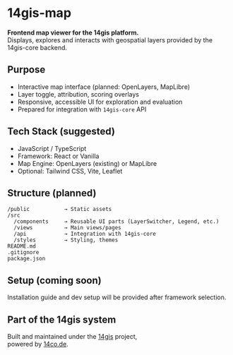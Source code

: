 # 14gis-map

**Frontend map viewer for the 14gis platform.**  
Displays, explores and interacts with geospatial layers provided by the 14gis-core backend.

## Purpose

- Interactive map interface (planned: OpenLayers, MapLibre)
- Layer toggle, attribution, scoring overlays
- Responsive, accessible UI for exploration and evaluation
- Prepared for integration with `14gis-core` API

## Tech Stack (suggested)

- JavaScript / TypeScript
- Framework: React or Vanilla
- Map Engine: OpenLayers (existing) or MapLibre
- Optional: Tailwind CSS, Vite, Leaflet

## Structure (planned)

```
/public           → Static assets
/src
  /components     → Reusable UI parts (LayerSwitcher, Legend, etc.)
  /views          → Main views/pages
  /api            → Integration with 14gis-core
  /styles         → Styling, themes
README.md
.gitignore
package.json
```

## Setup (coming soon)

Installation guide and dev setup will be provided after framework selection.

## Part of the 14gis system

Built and maintained under the [14gis](https://github.com/14gis) project,  
powered by [14co.de](https://14co.de).

